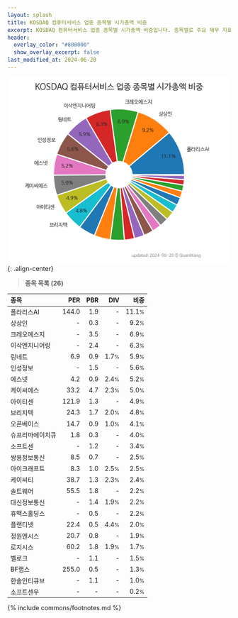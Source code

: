```yaml
---
layout: splash
title: KOSDAQ 컴퓨터서비스 업종 종목별 시가총액 비중
excerpt: KOSDAQ 컴퓨터서비스 업종 종목별 시가총액 비중입니다. 종목별로 주요 재무 지표를 함께 표시합니다.
header:
  overlay_color: "#800000"
  show_overlay_excerpt: false
last_modified_at: 2024-06-20
---
```



![KOSDAQ 컴퓨터서비스 업종 종목별 시가총액 비중](/stats/sector/images/kosdaq_업종_컴퓨터서비스_종목.png){: .align-center}


> **종목 목록 (26)**<a id="list"></a>

| **종목** | **PER** | **PBR** | **DIV** | **비중** |
| :------- | ------: | ------: | ------: | -------: |
| 폴라리스AI | 144.0 | 1.9 | - | 11.1<small>%</small> |
| 상상인 | - | 0.3 | - | 9.2<small>%</small> |
| 크레오에스지 | - | 3.5 | - | 6.9<small>%</small> |
| 이삭엔지니어링 | - | 2.4 | - | 6.3<small>%</small> |
| 링네트 | 6.9 | 0.9 | 1.7<small>%</small> | 5.9<small>%</small> |
| 인성정보 | - | 1.5 | - | 5.6<small>%</small> |
| 에스넷 | 4.2 | 0.9 | 2.4<small>%</small> | 5.2<small>%</small> |
| 케이씨에스 | 33.2 | 4.7 | 2.3<small>%</small> | 5.0<small>%</small> |
| 아이티센 | 121.9 | 1.3 | - | 4.9<small>%</small> |
| 브리지텍 | 24.3 | 1.7 | 2.0<small>%</small> | 4.8<small>%</small> |
| 오픈베이스 | 14.7 | 0.9 | 1.0<small>%</small> | 4.1<small>%</small> |
| 슈프리마에이치큐 | 1.8 | 0.3 | - | 4.0<small>%</small> |
| 소프트센 | - | 1.2 | - | 3.4<small>%</small> |
| 쌍용정보통신 | 8.5 | 0.7 | - | 2.5<small>%</small> |
| 아이크래프트 | 8.3 | 1.0 | 2.5<small>%</small> | 2.5<small>%</small> |
| 케이씨티 | 38.7 | 1.3 | 2.3<small>%</small> | 2.4<small>%</small> |
| 솔트웨어 | 55.5 | 1.8 | - | 2.2<small>%</small> |
| 대신정보통신 | - | 1.4 | 1.9<small>%</small> | 2.2<small>%</small> |
| 휴맥스홀딩스 | - | 0.5 | - | 2.2<small>%</small> |
| 플랜티넷 | 22.4 | 0.5 | 4.4<small>%</small> | 2.0<small>%</small> |
| 정원엔시스 | 20.7 | 0.8 | - | 1.9<small>%</small> |
| 로지시스 | 60.2 | 1.8 | 1.9<small>%</small> | 1.7<small>%</small> |
| 벨로크 | - | 1.1 | - | 1.5<small>%</small> |
| BF랩스 | 255.0 | 0.5 | - | 1.3<small>%</small> |
| 한솔인티큐브 | - | 1.1 | - | 1.0<small>%</small> |
| 소프트센우 | - | - | - | 0.2<small>%</small> |

{% include commons/footnotes.md %}
